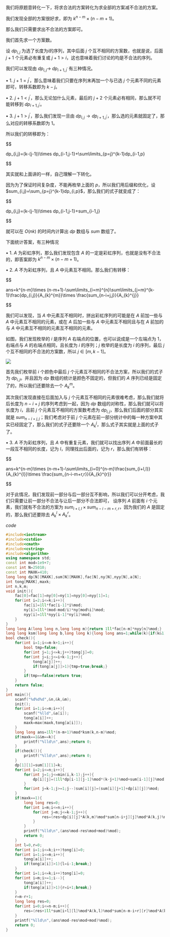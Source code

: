 我们将原题意转化一下，将求合法的方案转化为求全部的方案减不合法的方案。

我们发现全部的方案很好求，即为 $k^{n-m}\times (n-m+1)$。

那么我们只需要求出不合法的方案即可。

我们首先求一个方案数。

设 $dp_{i,j}$ 为选了长度为$i$的序列，其中后面 $j$ 个互不相同的方案数，也就是说，后面 $j+1$ 个元素必有重复或 $j+1>i$，这也意味着我们讨论的均是不合法的序列。

我们可以发现由 $dp_{i,j}\to\; dp_{i+1,j^{'}}$ 有三种情况。

$\bullet\ 1.\ j+1 = j^{'}$，那么意味着我们只要在序列末再加一个与已选 $j$ 个元素不同的元素即可，转移系数即为 $k-j$。

$\bullet\ 2.\ j+1 < j^{'}$，那么无论加什么元素，最后的 $j+2$ 个元素必有相同，那么就不可能转移到 $dp_{i+1,j^{'}}$。

$\bullet\ 3.\ j+1 > j^{'}$，那么我们发现一旦由 $dp_{i,j}\to dp_{i+1,j^{'}}$，那么选的元素就固定了，那么对应的转移系数即为 $1$。

所以我们的转移即为：

$$

dp_{i,j}=(k-(j-1))\times dp_{i-1,j-1}+\sum\limits_{p=j}^{k-1}dp_{i-1,p}

$$

其实就和上面讲的一样，自己理解一下转化。

因为为了保证时间复杂度，不能再枚举上面的 $p$，所以我们用后缀和优化，设 $sum_{i,j}=\sum_{p=j}^{k-1}dp_{i,p}$，那么我们的式子就变成了：

$$

dp_{i,j}=(k-(j-1))\times dp_{i-1,j-1}+sum_{i-1,j}

$$

就可以在 $O(nk)$ 的时间内计算出 $dp$ 数组与 $sum$ 数组了。

下面统计答案，有三种情况

$\bullet\ 1.\ A$ 为彩虹序列，那么我们发现包含 $A$ 的一定是彩虹序列，也就是没有不合法的，即答案即为 $k^{n-m}\times (n-m+1)$。

$\bullet\ 2.\ A$ 不为彩虹序列，且 $A$ 中元素互不相同。那么我们有转移：

$$

ans=k^{n-m}\times (n-m+1)-\sum\limits_{i=m}^{n}\sum\limits_{j=m}^{k-1}\frac{dp_{i,j}}{A_{k}^{m}}\times \frac{sum_{n-i+j,j}}{A_{k}^{j}}

$$

我们可以发现，当 $A$ 中元素互不相同时，拼出彩虹序列的可能是在 $A$ 前加一些与 $A$ 中元素互不相同的元素，或在 $A$ 后加一些与 $A$ 中元素互不相同且与在 $A$ 前加的与 $A$ 中元素互不相同的元素互不相同的元素。

如图，我们发现枚举的 $i$ 是序列 $A$ 右端点的位置，也可以说成是一个左端点为 $1$，右端点与 $A$ 的右端点相同，且长度为 $i$ 的序列；$j$ 枚举的是长度为 $i$ 的序列，最后 $j$ 个互不相同的不合法的方案数，所以 $j\in[m,k-1]$。

![](https://cdn.luogu.com.cn/upload/image_hosting/b7l2xmp9.png)

首先我们枚举前 $i$ 个颜色中最后 $j$ 个元素互不相同的不合法方案，所以我们的式子为 $dp_{i,j}$。并且因为 $dp$ 数组的统计是颜色不固定的，但我们的 $A$ 序列已经是固定了的，所以我们还要除去一个 $A_{k}^{m}$。

其次我们发现直接在后面加入与 $j$ 个元素互不相同的元素很难考虑，那么我们就将后长度为 $n-i+j$ 的序列考虑到一起，因为 $dp$ 数组的对称性，那么我们就可以将长度为 $i$，且前 $j$ 个元素互不相同的方案数考虑为 $dp_{i,j}$，那么我们后面的部分其实就是 $sum_{n-i+j,j}$；我们考虑对于前 $j$ 个元素在前一部分统计中的每一种方案中其实已经固定了，那么我们的式子还要除一个 $A_{k}^{j}$，那么式子其实就是上面的式子了。


$\bullet\ 3.\ A$ 不为彩虹序列，且 $A$ 中有重复元素，我们就可以找出序列 $A$ 中前面最长的一段互不相同的长度，记为 $l$，同理找出后面的，记为 $r$，那么我们有转移：

$$

ans=k^{n-m}\times (n-m+1)-\sum\limits_{i=0}^{n-m}\frac{sum_{i+l,l}}{A_{k}^{l}}\times \frac{sum_{n-i-m+r,r}}{A_{k}^{r}}

$$

对于此情况，我们发现前一部分与后一部分互不影响，所以我们可以分开考虑，我们只需要让前一部分不合法与让后一部分不合法即可，
设序列 $A$ 前面有 $i$ 个元素，我们就有不合法的方案为 $sum_{i+l,l}\times sum_{n-i-m+r,r}$，因为我们的 $A$ 是固定的，那么我们还要除去 $A_{k}^{l}\times A_{k}^{r}$。

$code$
```cpp
#include<iostream>
#include<cstdio>
#include<cmath>
#include<cstring>
#include<algorithm>
using namespace std;
const int mod=1e9+7;
const int N=25010;
const int MAXK=410;
long long dp[N][MAXK],sum[N][MAXK],fac[N],ny[N],nyy[N],a[N];
int tong[MAXK],maxk;
int n,k,m;
void init(){
    fac[0]=fac[1]=ny[0]=ny[1]=nyy[0]=nyy[1]=1;
    for(int i=2;i<=k;i++){
        fac[i]=1ll*fac[i-1]*i%mod;
        ny[i]=1ll*(mod-mod/i)*ny[mod%i]%mod;
        nyy[i]=1ll*nyy[i-1]*ny[i]%mod;
    }
}
long long A(long long n,long long m){return 1ll*fac[n-m]*nyy[n]%mod;}
long long ksm(long long b,long long k){long long ans=1;while(k){if(k&1)ans=ans*b%mod;b=b*b%mod;k>>=1;}return ans;}
bool check(){
    for(int i=1;i<=m-k+1;i++){
        bool tmp=false;
        for(int j=1;j<=k;j++)tong[j]=0;
        for(int j=i;j<=i+k-1;j++){
            tong[a[j]]++;
            if(tong[a[j]]>1){tmp=true;break;}
        }
        if(tmp==false)return true;
    }
    return false;
}
int main(){
    scanf("%d%d%d",&n,&k,&m);
    init();
    for(int i=1;i<=m;i++){
        scanf("%lld",&a[i]);
        tong[a[i]]++;
        maxk=max(maxk,tong[a[i]]);
    }
    long long ans=1ll*(n-m+1)%mod*ksm(k,n-m)%mod;
    if(maxk==1&&m==k){
        printf("%lld\n",ans);return 0;
    }
    if(check()){
        printf("%lld\n",ans);return 0;
    }
    dp[1][1]=sum[1][1]=k;
    for(int i=2;i<=n;i++){
        for(int j=1;j<=min(i,k-1);j++){
            dp[i][j]=(1ll*dp[i-1][j-1]%mod*(k-j+1)%mod+sum[i-1][j]%mod)%mod;
        }
        for(int j=k-1;j>=1;j--)sum[i][j]=(sum[i][j+1]+dp[i][j])%mod;
    }
    if(maxk==1){
        long long res=0;
        for(int i=m;i<=n;i++){
            for(int j=m;j<=k-1;j++){
                res=(res+dp[i][j]*A(k,m)%mod*sum[n-i+j][j]%mod*A(k,j)%mod)%mod;
            }
        }
        printf("%lld\n",(ans%mod-res%mod+mod)%mod);
        return 0;
    }
    int l=0,r=0;
    for(int i=1;i<=k;i++)tong[i]=0;
    for(int i=1;i<=m;i++){
        tong[a[i]]++;
        if(tong[a[i]]>1){l=i-1;break;}
    }
    for(int i=1;i<=k;i++)tong[i]=0;
    for(int i=m;i>=1;i--){
        tong[a[i]]++;
        if(tong[a[i]]>1){r=i+1;break;}
    }
    r=m-r+1;
    long long res=0;
    for(int i=0;i<=n-m;i++){
        res=(res+1ll*sum[i+l][l]%mod*A(k,l)%mod*sum[n-m-i+r][r]%mod*A(k,r)%mod)%mod;
    }
    printf("%lld\n",(ans%mod-res%mod+mod)%mod);
    return 0;
}
```